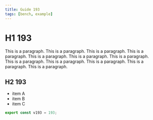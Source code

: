 ```yaml
---
title: Guide 193
tags: [bench, example]
---
```


# H1 193

This is a paragraph. This is a paragraph. This is a paragraph. This is a paragraph. This is a paragraph. This is a paragraph. This is a paragraph. This is a paragraph. This is a paragraph. This is a paragraph. This is a paragraph. This is a paragraph. 

## H2 193

- item A
- item B
- item C

```ts
export const v193 = 193;
```